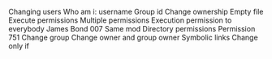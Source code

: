 Changing users
Who am i: username
Group id
Change ownership
Empty file
Execute permissions
Multiple permissions
Execution permission to everybody
James Bond 007
Same mod
Directory permissions
Permission 751
Change group
Change owner and group owner
Symbolic links
Change only if
